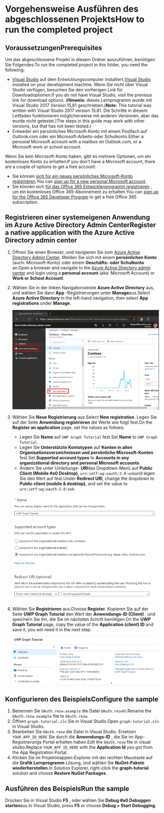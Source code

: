 # <a name="how-to-run-the-completed-project"></a><span data-ttu-id="68b59-101">Vorgehensweise Ausführen des abgeschlossenen Projekts</span><span class="sxs-lookup"><span data-stu-id="68b59-101">How to run the completed project</span></span>

## <a name="prerequisites"></a><span data-ttu-id="68b59-102">Voraussetzungen</span><span class="sxs-lookup"><span data-stu-id="68b59-102">Prerequisites</span></span>

<span data-ttu-id="68b59-103">Um das abgeschlossene Projekt in diesem Ordner auszuführen, benötigen Sie Folgendes:</span><span class="sxs-lookup"><span data-stu-id="68b59-103">To run the completed project in this folder, you need the following:</span></span>

- <span data-ttu-id="68b59-104">[Visual Studio](https://visualstudio.microsoft.com/vs/) auf dem Entwicklungscomputer installiert.</span><span class="sxs-lookup"><span data-stu-id="68b59-104">[Visual Studio](https://visualstudio.microsoft.com/vs/) installed on your development machine.</span></span> <span data-ttu-id="68b59-105">Wenn Sie nicht über Visual Studio verfügen, besuchen Sie den vorherigen Link für Downloadoptionen.</span><span class="sxs-lookup"><span data-stu-id="68b59-105">If you do not have Visual Studio, visit the previous link for download options.</span></span> <span data-ttu-id="68b59-106">(**Hinweis:** dieses Lernprogramm wurde mit Visual Studio 2017 Version 15,81 geschrieben.</span><span class="sxs-lookup"><span data-stu-id="68b59-106">(**Note:** This tutorial was written with Visual Studio 2017 version 15.81.</span></span> <span data-ttu-id="68b59-107">Die Schritte in diesem Leitfaden funktionieren möglicherweise mit anderen Versionen, aber das wurde nicht getestet.)</span><span class="sxs-lookup"><span data-stu-id="68b59-107">The steps in this guide may work with other versions, but that has not been tested.)</span></span>
- <span data-ttu-id="68b59-108">Entweder ein persönliches Microsoft-Konto mit einem Postfach auf Outlook.com oder ein Microsoft-Arbeits-oder Schulkonto.</span><span class="sxs-lookup"><span data-stu-id="68b59-108">Either a personal Microsoft account with a mailbox on Outlook.com, or a Microsoft work or school account.</span></span>

<span data-ttu-id="68b59-109">Wenn Sie kein Microsoft-Konto haben, gibt es mehrere Optionen, um ein kostenloses Konto zu erhalten:</span><span class="sxs-lookup"><span data-stu-id="68b59-109">If you don't have a Microsoft account, there are a couple of options to get a free account:</span></span>

- <span data-ttu-id="68b59-110">Sie können [sich für ein neues persönliches Microsoft-Konto registrieren](https://signup.live.com/signup?wa=wsignin1.0&rpsnv=12&ct=1454618383&rver=6.4.6456.0&wp=MBI_SSL_SHARED&wreply=https://mail.live.com/default.aspx&id=64855&cbcxt=mai&bk=1454618383&uiflavor=web&uaid=b213a65b4fdc484382b6622b3ecaa547&mkt=E-US&lc=1033&lic=1).</span><span class="sxs-lookup"><span data-stu-id="68b59-110">You can [sign up for a new personal Microsoft account](https://signup.live.com/signup?wa=wsignin1.0&rpsnv=12&ct=1454618383&rver=6.4.6456.0&wp=MBI_SSL_SHARED&wreply=https://mail.live.com/default.aspx&id=64855&cbcxt=mai&bk=1454618383&uiflavor=web&uaid=b213a65b4fdc484382b6622b3ecaa547&mkt=E-US&lc=1033&lic=1).</span></span>
- <span data-ttu-id="68b59-111">Sie können sich [für das Office 365 Entwicklerprogramm registrieren](https://developer.microsoft.com/office/dev-program) , um ein kostenloses Office 365-Abonnement zu erhalten.</span><span class="sxs-lookup"><span data-stu-id="68b59-111">You can [sign up for the Office 365 Developer Program](https://developer.microsoft.com/office/dev-program) to get a free Office 365 subscription.</span></span>

## <a name="register-a-native-application-with-the-azure-active-directory-admin-center"></a><span data-ttu-id="68b59-112">Registrieren einer systemeigenen Anwendung im Azure Active Directory Admin Center</span><span class="sxs-lookup"><span data-stu-id="68b59-112">Register a native application with the Azure Active Directory admin center</span></span>

1. <span data-ttu-id="68b59-113">Öffnen Sie einen Browser, und navigieren Sie zum [Azure Active Directory Admin Center](https://aad.portal.azure.com). Melden Sie sich mit einem **persönlichen Konto** (auch: Microsoft-Konto) oder einem **Geschäfts- oder Schulkonto** an.</span><span class="sxs-lookup"><span data-stu-id="68b59-113">Open a browser and navigate to the [Azure Active Directory admin center](https://aad.portal.azure.com) and login using a **personal account** (aka: Microsoft Account) or **Work or School Account**.</span></span>

1. <span data-ttu-id="68b59-114">Wählen Sie in der linken Navigationsleiste **Azure Active Directory** aus, und wählen Sie dann **App** -Registrierungen unter **Manage**aus.</span><span class="sxs-lookup"><span data-stu-id="68b59-114">Select **Azure Active Directory** in the left-hand navigation, then select **App registrations** under **Manage**.</span></span>

    ![<span data-ttu-id="68b59-115">Ein Screenshot der APP-Registrierungen</span><span class="sxs-lookup"><span data-stu-id="68b59-115">A screenshot of the App registrations</span></span> ](/tutorial/images/aad-portal-app-registrations.png)

1. <span data-ttu-id="68b59-116">Wählen Sie **Neue Registrierung** aus.</span><span class="sxs-lookup"><span data-stu-id="68b59-116">Select **New registration**.</span></span> <span data-ttu-id="68b59-117">Legen Sie auf der Seite **Anwendung registrieren** die Werte wie folgt fest.</span><span class="sxs-lookup"><span data-stu-id="68b59-117">On the **Register an application** page, set the values as follows.</span></span>

    - <span data-ttu-id="68b59-118">Legen Sie **Name** auf `UWP Graph Tutorial` fest.</span><span class="sxs-lookup"><span data-stu-id="68b59-118">Set **Name** to `UWP Graph Tutorial`.</span></span>
    - <span data-ttu-id="68b59-119">Legen Sie **Unterstützte Kontotypen** auf **Konten in allen Organisationsverzeichnissen und persönliche Microsoft-Konten** fest.</span><span class="sxs-lookup"><span data-stu-id="68b59-119">Set **Supported account types** to **Accounts in any organizational directory and personal Microsoft accounts**.</span></span>
    - <span data-ttu-id="68b59-120">Ändern Sie unter Umleitungs- **URI**das Dropdown-Menü auf **Public Client (Mobile #a0 Desktop)**, `urn:ietf:wg:oauth:2.0:oob`und legen Sie den Wert auf fest.</span><span class="sxs-lookup"><span data-stu-id="68b59-120">Under **Redirect URI**, change the dropdown to **Public client (mobile & desktop)**, and set the value to `urn:ietf:wg:oauth:2.0:oob`.</span></span>

    ![Screenshot der Seite "Anwendung registrieren"](/tutorial/images/aad-register-app.png)

1. <span data-ttu-id="68b59-122">Wählen Sie **Registrieren** aus.</span><span class="sxs-lookup"><span data-stu-id="68b59-122">Choose **Register**.</span></span> <span data-ttu-id="68b59-123">Kopieren Sie auf der Seite **UWP Graph Tutorial** den Wert der **Anwendungs-ID (Client)** , und speichern Sie ihn, die Sie im nächsten Schritt benötigen.</span><span class="sxs-lookup"><span data-stu-id="68b59-123">On the **UWP Graph Tutorial** page, copy the value of the **Application (client) ID** and save it, you will need it in the next step.</span></span>

    ![Ein Screenshot der Anwendungs-ID der neuen App-Registrierung](/tutorial/images/aad-application-id.png)

## <a name="configure-the-sample"></a><span data-ttu-id="68b59-125">Konfigurieren des Beispiels</span><span class="sxs-lookup"><span data-stu-id="68b59-125">Configure the sample</span></span>

1. <span data-ttu-id="68b59-126">Benennen Sie `OAuth.resw.example` die Datei `OAuth.resw`in.</span><span class="sxs-lookup"><span data-stu-id="68b59-126">Rename the `OAuth.resw.example` file to `OAuth.resw`.</span></span>
1. <span data-ttu-id="68b59-127">Öffnen `graph-tutorial.sln` Sie in Visual Studio.</span><span class="sxs-lookup"><span data-stu-id="68b59-127">Open `graph-tutorial.sln` in Visual Studio.</span></span>
1. <span data-ttu-id="68b59-128">Bearbeiten Sie `OAuth.resw` die Datei in Visual Studio. Ersetzen `YOUR_APP_ID_HERE` Sie durch die **Anwendungs-ID** , die Sie im App-Registrierungs Portal erhalten haben.</span><span class="sxs-lookup"><span data-stu-id="68b59-128">Edit the `OAuth.resw` file in visual studio.Replace `YOUR_APP_ID_HERE` with the **Application Id** you got from the App Registration Portal.</span></span>
1. <span data-ttu-id="68b59-129">Klicken Sie im Projektmappen-Explorer mit der rechten Maustaste auf die **Grafik Lernprogramm** Lösung, und wählen Sie **NuGet-Pakete wiederherstellen**.</span><span class="sxs-lookup"><span data-stu-id="68b59-129">In Solution Explorer, right-click the **graph-tutorial** solution and choose **Restore NuGet Packages**.</span></span>

## <a name="run-the-sample"></a><span data-ttu-id="68b59-130">Ausführen des Beispiels</span><span class="sxs-lookup"><span data-stu-id="68b59-130">Run the sample</span></span>

<span data-ttu-id="68b59-131">Drücken Sie in Visual Studio **F5** , oder wählen Sie **Debug #a0 Debuggen starten**aus.</span><span class="sxs-lookup"><span data-stu-id="68b59-131">In Visual Studio, press **F5** or choose **Debug > Start Debugging**.</span></span>
